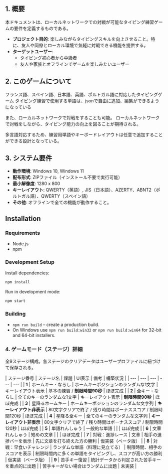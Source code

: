 ## 1. 概要

本ドキュメントは、ローカルネットワークでの対戦が可能なタイピング練習ゲームの要件を定義するものである。

- **プロジェクト目的**: 楽しみながらタイピングスキルを向上させること。特に、友人や同僚とローカル環境で気軽に対戦できる機能を提供する。
- **ターゲットユーザー**:
    - タイピング初心者から中級者
    - 友人や家族とオフラインでゲームを楽しみたいユーザー


## 2. このゲームについて
フランス語、スペイン語、日本語、英語、ポルトガル語に対応したタイピングゲーム
タイピング練習で使用する単語は、jsonで自由に追加、編集ができるようになっている

また、ローカルネットワークで対戦をすることも可能。
ローカルネットワークで対戦をしながら、タイピング能力の向上を図ることが期待される。

多言語対応するため、練習用単語やキーボードレイアウトは任意で追加することができる設計となっている。

## 3. システム要件

- **動作環境**: Windows 10, Windows 11
- **配布形式**: ZIPファイル（インストール不要で実行可能）
- **最小解像度**: 1280 x 800
- **キーレイアウト**: QWERTY（英語）, JIS（日本語）、AZERTY、ABNT2（ポルトガル語）、QWERTY（スペイン語）
- **その他**: オフラインで全ての機能が動作すること。


## Installation

### Requirements

- Node.js
- npm

### Development Setup

Install dependencies:

```bash
npm install
```

Run in development mode:

```bash
npm start
```

### Building

- `npm run build` – create a production build.
- On Windows use `npm run build:win32` or `npm run build:win64` for 32-bit and 64-bit installers.

### 4. ゲームモード（ステージ）詳細

全9ステージ構成。各ステージのクリアデータはユーザープロファイルに紐づけて保存される。

| ステージ番号 | ステージ名 | 課題 | UI表示 | 備考 | 構築状況 | 
| --- | --- | --- | --- | --- |
| **1** | ホームキー・ならし | ホームキーポジションのランダムな1文字 | キーレイアウト表示 | 基本の練習 / **制限時間90秒** | ほぼ完成 | 
| **2** | 全キー・ならし | 全てのキーのランダムな1文字 | キーレイアウト表示 | **制限時間90秒** | ほぼ完成 |
| **3** | 星降るホームキー | ホームキーポジションのランダムな文字列 | **キーレイアウト非表示** | 80文字クリアで終了 / 残り時間はボーナススコア / 制限時間120秒 | ほぼ完成 |
| **4** | 星降る全キー | 全てのキーのランダムな文字列 | **キーレイアウト非表示** | 80文字クリアで終了 / 残り時間はボーナススコア / 制限時間120秒  | ほぼ完成 |
| **5** | 単語れんしゅう | 一般的な単語 |  |  | ほぼ完成 |
| **6** | 文章れんしゅう | 短めの文章 |  |  | ほぼ完成 |
| **7** | 対戦：進捗レース | 文章 | 相手の進捗バーを表示 | 先に文章を打ち終えた方の勝利 | 仮実装（ベータ版） |
| **8** | 対戦：早食いチャレンジ | ランダムな単語（料理に見立てる） | 制限時間、相手のスコアを表示 | 制限時間内に多くの単語をタイピングし、スコアが高い方の勝利 | 仮実装（ベータ版） |
| **9** | 苦手キー復習 | 統計データから判定された苦手キーを重点的に出題 |  | 苦手キーがない場合はランダムに出題 | 未実装 |

